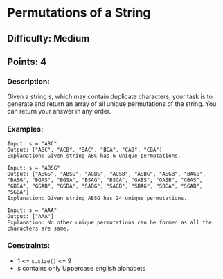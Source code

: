 # Permutations of a String
## Difficulty: Medium
## Points: 4
### Description:
Given a string s, which may contain duplicate characters, your task is to generate and return an array of all unique permutations of the string. You can return your answer in any order.


### Examples:
```
Input: s = "ABC"
Output: ["ABC", "ACB", "BAC", "BCA", "CAB", "CBA"]
Explanation: Given string ABC has 6 unique permutations.
```
```
Input: s = "ABSG"
Output: ["ABGS", "ABSG", "AGBS", "AGSB", "ASBG", "ASGB", "BAGS", "BASG", "BGAS", "BGSA", "BSAG", "BSGA", "GABS", "GASB", "GBAS", "GBSA", "GSAB", "GSBA", "SABG", "SAGB", "SBAG", "SBGA", "SGAB", "SGBA"]
Explanation: Given string ABSG has 24 unique permutations.
```
```
Input: s = "AAA"
Output: ["AAA"]
Explanation: No other unique permutations can be formed as all the characters are same.
```


### Constraints:
- 1 <= `s.size()` <= 9
- s contains only Uppercase english alphabets